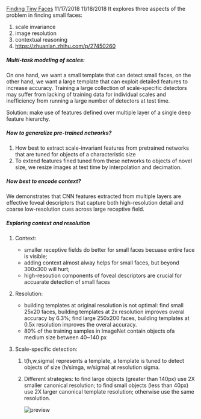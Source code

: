 [Finding Tiny Faces](https://www.cs.cmu.edu/~peiyunh/tiny/)
11/17/2018 11/18/2018
It explores three aspects of the problem in finding small faces:
1. scale invariance 
2. image resolution
3. contextual reasoning
4. https://zhuanlan.zhihu.com/p/27450260

##### Multi-task modeling of scales:

On one hand, we want a small template that can detect small faces, on the other hand, we want a large template that can exploit detailed features to increase accuracy. Training a large collection of scale-specific detectors may suffer from lacking of training data for individual scales and inefficiency from running a large number of detectors at test time.

Solution: make use of features defined over multiple layer of a single deep feature hierarchy.

##### How to generalize pre-trained networks?

1. How best to extract scale-invariant features from pretrained networks that are tuned for objects of a characteristic size
2. To extend features fined tuned from these networks to objects of novel size, we resize images at test time by interpolation and decimation.

##### How best to encode context?

We demonstrates that CNN features extracted from multiple layers are effective foveal descriptors that capture both high-resolution detail and coarse low-resolution cues across large receptive field.

##### Exploring context and resolution

1. Context: 

   - smaller receptive fields do better for small faces becuase entire face is visible; 
   - adding context almost alway helps for small faces, but beyond 300x300 will hurt; 
   - high-resoution components of foveal descriptors are crucial for accuarate detection of small faces

2. Resolution:

   - building templates at original resolution is not optimal: find small 25x20 faces, building templates at 2x resolution improves overal accuracy by 6.3%; find large 250x200 faces, building templates at 0.5x resolution improves the overal accuracy.
   - 80% of the training samples in ImageNet contain objects ofa medium size between 40~140 px

3. Scale-specific detection:

   1. t(h,w,sigma) represents a template, a template is tuned to detect objects of size (h/simga, w/sigma) at resolution sigma.

   2. Different strategies: to find large objects (greater than 140px) use 2X smaller canonical resolution; to find small objects (less than 40px) use 2X larger canonical template resolution; otherwise use the same resolution.

      ![preview](https://pic1.zhimg.com/v2-30b9341d307d437be10b9ed4458800c1_r.jpg)


